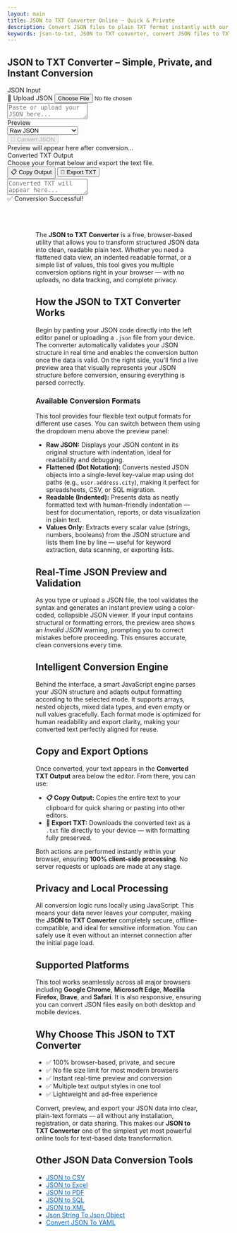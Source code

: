 ```yaml
---
layout: main
title: JSON to TXT Converter Online – Quick & Private
description: Convert JSON files to plain TXT format instantly with our free, browser-based tool. Extract readable text offline, safely, with no uploads.
keywords: json-to-txt, JSON to TXT converter, convert JSON files to TXT, online JSON to TXT tool, free JSON to TXT
---
```


<script src="https://code.jquery.com/jquery-3.6.0.min.js"></script>
<script src="https://cdn.jsdelivr.net/npm/jsonview@1.2.0/dist/jquery.jsonview.min.js"></script>
<link href="https://cdn.jsdelivr.net/npm/jsonview@1.2.0/dist/jquery.jsonview.min.css" rel="stylesheet">
<section> <h1>JSON to TXT Converter – Simple, Private, and Instant Conversion</h1> </section>
<div class="jsonx-container">
  <div class="jsonx-panel">
    <div class="jsonx-pane-container">
      <!-- Left JSON Editor -->
      <div class="jsonx-pane">
        <div class="jsonx-header" style="justify-content: space-between;">
          <div class="jsonx-title">JSON Input</div>
          <label class="jsonx-btn jsonx-upload-label" id="uploadBtnJson">
            📂 Upload JSON
            <input id="fileInputJson" type="file" accept=".json,application/json">
          </label>
        </div>
        <textarea id="jsonInputEditor" class="jsonx-editor" placeholder="Paste or upload your JSON here..."></textarea>
      </div>
      <!-- Right Preview -->
      <div class="jsonx-pane">
        <div class="jsonx-header" style="justify-content: space-between;">
         <div class="jsonx-title">Preview</div>
          <div class="jsonx-title">
            <select id="formatSelect" class="jsonx-btn">
              <option value="raw">Raw JSON</option>
              <option value="flattened">Flattened (dot notation)</option>
              <option value="readable">Readable (indented)</option>
              <option value="values">Values Only</option>
            </select>
          </div>
          <button class="jsonx-btn primary" id="convertBtnJson" disabled>🔄 Convert JSON</button>
        </div>
        <div id="jsonPreviewArea" class="jsonx-preview">
          <div class="jsonx-placeholder">Preview will appear here after conversion...</div>
        </div>
      </div>
    </div>
  </div>
</div>

<div id="convertedFile"></div>

<!-- Output Section -->
<div class="jsonx-container">
  <div class="jsonx-panel" id="outputPanel">
    <div class="jsonx-header" style="justify-content: space-between; align-items: center;">
      <div>
        <div class="jsonx-title">Converted TXT Output</div>
        <div class="jsonx-small">Choose your format below and export the text file.</div>
      </div>
      <div class="jsonx-controls">
        <button class="jsonx-btn" id="copyOutputBtn">📋 Copy Output</button>
        <button class="jsonx-btn" id="exportOutputBtn">💾 Export TXT</button>
      </div>
    </div>
    <textarea id="outputArea" class="jsonx-output" placeholder="Converted TXT will appear here..." readonly></textarea>
  </div>
</div>

<div id="toastJson" class="jsonx-toast">✅ Conversion Successful!</div>

<script src="/assets/js/json-to-txt.js"></script>

<div style="margin: 4rem;">



  <p>
    The <strong>JSON to TXT Converter</strong> is a free, browser-based utility that allows you to transform structured JSON data into clean, readable plain text. 
    Whether you need a flattened data view, an indented readable format, or a simple list of values, this tool gives you multiple conversion options right in your browser — 
    with no uploads, no data tracking, and complete privacy.
  </p>

  <h2>How the JSON to TXT Converter Works</h2>

  <p>
    Begin by pasting your JSON code directly into the left editor panel or uploading a <code>.json</code> file from your device. 
    The converter automatically validates your JSON structure in real time and enables the conversion button once the data is valid. 
    On the right side, you’ll find a live preview area that visually represents your JSON structure before conversion, ensuring everything is parsed correctly.
  </p>

  <h3>Available Conversion Formats</h3>

  <p>
    This tool provides four flexible text output formats for different use cases. You can switch between them using the dropdown menu above the preview panel:
  </p>

  <ul>
    <li>
      <strong>Raw JSON:</strong> Displays your JSON content in its original structure with indentation, ideal for readability and debugging.
    </li>
    <li>
      <strong>Flattened (Dot Notation):</strong> Converts nested JSON objects into a single-level key-value map using dot paths 
      (e.g., <code>user.address.city</code>), making it perfect for spreadsheets, CSV, or SQL migration.
    </li>
    <li>
      <strong>Readable (Indented):</strong> Presents data as neatly formatted text with human-friendly indentation — 
      best for documentation, reports, or data visualization in plain text.
    </li>
    <li>
      <strong>Values Only:</strong> Extracts every scalar value (strings, numbers, booleans) from the JSON structure and lists them line by line — 
      useful for keyword extraction, data scanning, or exporting lists.
    </li>
  </ul>

  <h2>Real-Time JSON Preview and Validation</h2>

  <p>
    As you type or upload a JSON file, the tool validates the syntax and generates an instant preview using a color-coded, collapsible JSON viewer. 
    If your input contains structural or formatting errors, the preview area shows an <em>Invalid JSON</em> warning, prompting you to correct mistakes before proceeding. 
    This ensures accurate, clean conversions every time.
  </p>

  <h2>Intelligent Conversion Engine</h2>

  <p>
    Behind the interface, a smart JavaScript engine parses your JSON structure and adapts output formatting according to the selected mode. 
    It supports arrays, nested objects, mixed data types, and even empty or null values gracefully. 
    Each format mode is optimized for human readability and export clarity, making your converted text perfectly aligned for reuse.
  </p>

  <h2>Copy and Export Options</h2>

  <p>
    Once converted, your text appears in the <strong>Converted TXT Output</strong> area below the editor. 
    From there, you can use:
  </p>

  <ul>
    <li><strong>📋 Copy Output:</strong> Copies the entire text to your clipboard for quick sharing or pasting into other editors.</li>
    <li><strong>💾 Export TXT:</strong> Downloads the converted text as a <code>.txt</code> file directly to your device — with formatting fully preserved.</li>
  </ul>

  <p>
    Both actions are performed instantly within your browser, ensuring <strong>100% client-side processing</strong>. 
    No server requests or uploads are made at any stage.
  </p>

  <h2>Privacy and Local Processing</h2>

  <p>
    All conversion logic runs locally using JavaScript. This means your data never leaves your computer, making the 
    <strong>JSON to TXT Converter</strong> completely secure, offline-compatible, and ideal for sensitive information. 
    You can safely use it even without an internet connection after the initial page load.
  </p>

  <h2>Supported Platforms</h2>

  <p>
    This tool works seamlessly across all major browsers including <strong>Google Chrome</strong>, <strong>Microsoft Edge</strong>, 
    <strong>Mozilla Firefox</strong>, <strong>Brave</strong>, and <strong>Safari</strong>. It is also responsive, 
    ensuring you can convert JSON files easily on both desktop and mobile devices.
  </p>

  <h2>Why Choose This JSON to TXT Converter</h2>

  <ul>
    <li>✅ 100% browser-based, private, and secure</li>
    <li>✅ No file size limit for most modern browsers</li>
    <li>✅ Instant real-time preview and conversion</li>
    <li>✅ Multiple text output styles in one tool</li>
    <li>✅ Lightweight and ad-free experience</li>
  </ul>

  <p>
    Convert, preview, and export your JSON data into clear, plain-text formats — all without any installation, registration, or data sharing. 
    This makes our <strong>JSON to TXT Converter</strong> one of the simplest yet most powerful online tools for text-based data transformation.
  </p>
  
<h2>Other JSON Data Conversion Tools</h2>
<ul>
  <li><a href="json-to-csv" style="color:#0066cc; text-decoration:underline;">JSON to CSV</a></li>
  <li><a href="json-to-excel" style="color:#0066cc; text-decoration:underline;">JSON to Excel</a></li>
  <li><a href="json-to-pdf" style="color:#0066cc; text-decoration:underline;">JSON to PDF</a></li>
  <li><a href="json-to-sql" style="color:#0066cc; text-decoration:underline;">JSON to SQL</a></li>
  <li><a href="json-to-xml" style="color:#0066cc; text-decoration:underline;">JSON to XML</a></li>
  <li><a href="json-string-to-json-object" style="color:#0066cc; text-decoration:underline;">Json String To Json Object</a></li>
  <li><a href="json-to-yaml" style="color:#0066cc; text-decoration:underline;">Convert JSON To YAML</a></li>
</ul>

</div>

<script type="application/ld+json">
{
  "@context": "https://schema.org",
  "@type": "WebApplication",
  "name": "JSON to TXT Converter",
  "alternateName": "Convert JSON to TXT Online",
  "operatingSystem": "Any",
  "applicationCategory": "UtilityApplication",
  "applicationSubCategory": "File Conversion",
  "description": "Convert JSON files to plain TXT instantly with this free, browser-based converter. Choose from multiple text formats like raw, flattened, readable, or values-only, and export directly — all offline and secure.",
  "url": "https://smallsuggestions.com/json-to-txt",
  "image": "https://smallsuggestions.com/assets/img/smallsuggestions.webp",
  "creator": {
    "@type": "Organization",
    "name": "Small Suggestions",
    "url": "https://smallsuggestions.com"
  },
  "featureList": [
    "Upload or paste JSON directly in browser",
    "Supports multiple TXT output styles",
    "Instant preview using JSONView",
    "Flatten nested JSON structures using dot notation",
    "Readable, indented format for human-friendly view",
    "Extract only values for simplified export",
    "Copy or export output instantly",
    "Works offline with zero data upload"
  ],
  "offers": {
    "@type": "Offer",
    "price": "0",
    "priceCurrency": "USD",
    "category": "Free"
  },
  "softwareVersion": "1.0.0",
  "browserRequirements": "Works on all JavaScript-enabled browsers",
  "permissions": "No external data transfer; runs locally in browser",
  "inLanguage": "en",
  "about": {
    "@type": "Thing",
    "name": "JSON to Text Conversion",
    "sameAs": [
      "https://en.wikipedia.org/wiki/JSON",
      "https://en.wikipedia.org/wiki/Text_file",
      "https://smallsuggestions.com/json-to-html",
      "https://smallsuggestions.com/json-to-xml",
    "https://smallsuggestions.com/json-to-csv",
    "https://smallsuggestions.com/json-to-xlsx",
    "https://smallsuggestions.com/json-to-sql"
    ]
  }
}
</script>

<script type="application/ld+json">
{
  "@context": "https://schema.org",
  "@type": "Action",
  "@id": "#convertJsonToTxt",
  "name": "Convert JSON to TXT",
  "description": "Free online JSON to TXT converter that transforms JSON into plain text with options for raw, flattened, readable, and values-only outputs. Works offline and allows instant export.",
  "actionStatus": "PotentialActionStatus",
  "object": {
    "@type": "Dataset",
    "name": "JSON Data",
    "description": "User-provided JSON input for conversion into text-based formats."
  },
  "result": {
    "@type": "Dataset",
    "name": "Converted TXT Output",
    "description": "Generated plain text output from JSON data in selected format.",
     "creator": {
      "@type": "Organization",
      "name": "Small Suggestions"
    }
  },
  "target": {
    "@type": "EntryPoint",
    "urlTemplate": "https://smallsuggestions.com/json-to-txt",
    "actionPlatform": [
      "https://schema.org/DesktopWebPlatform",
      "https://schema.org/MobileWebPlatform"
    ]
  }
}
</script>

<script type="application/ld+json">
{
  "@context": "https://schema.org",
  "@graph": [
    {
      "@type": "Dataset",
      "@id": "#inputJsonDataset",
      "name": "JSON Data Input",
      "description": "User-provided JSON structure uploaded or pasted for conversion into TXT.",
      "keywords": ["JSON", "Data Conversion", "Text Extraction", "File Converter"],
      "license": "https://creativecommons.org/licenses/by/4.0/",
      "creator": { "@type": "Organization", "name": "Small Suggestions" }
    },
    {
      "@type": "Dataset",
      "@id": "#outputTxtDataset",
      "name": "Converted TXT Output",
      "description": "Text output generated from JSON data in chosen mode (raw, flattened, readable, or values-only).",
      "keywords": ["TXT Output", "Plain Text", "Flattened JSON", "Readable Format"],
      "license": "https://creativecommons.org/licenses/by/4.0/",
      "creator": { "@type": "Organization", "name": "Small Suggestions" }
    }
  ]
}
</script>

<script type="application/ld+json">
{
  "@context": "https://schema.org",
  "@type": "HowTo",
  "name": "How to Convert JSON to TXT Online",
  "description": "Follow these simple steps to convert any JSON file to TXT using our free, browser-based tool.",
  "step": [
    {
      "@type": "HowToStep",
      "position": 1,
      "name": "Upload or Paste JSON",
      "text": "Upload a .json file or paste your JSON data directly into the input editor."
    },
    {
      "@type": "HowToStep",
      "position": 2,
      "name": "Select Output Format",
      "text": "Choose between Raw, Flattened, Readable, or Values-only text formats from the dropdown."
    },
    {
      "@type": "HowToStep",
      "position": 3,
      "name": "Preview the Output",
      "text": "Use the preview panel to visualize how the converted text will appear."
    },
    {
      "@type": "HowToStep",
      "position": 4,
      "name": "Convert and Export",
      "text": "Click ‘Convert JSON’ to generate your text. Copy it or export as a .txt file instantly."
    }
  ]
}
</script>

<script type="application/ld+json">
{
  "@context": "https://schema.org",
  "@type": "ItemList",
  "name": "Related JSON Conversion Tools",
  "itemListOrder": "Ascending",
  "itemListElement": [
    { "@type": "ListItem", "position": 1, "name": "Convert JSON to HTML", "url": "https://smallsuggestions.com/json-to-html" },
    { "@type": "ListItem", "position": 2, "name": "Convert JSON to XML", "url": "https://smallsuggestions.com/json-to-xml" },
    { "@type": "ListItem", "position": 3, "name": "Convert JSON to CSV", "url": "https://smallsuggestions.com/json-to-csv" },
    { "@type": "ListItem", "position": 4, "name": "Convert JSON to XLSX", "url": "https://smallsuggestions.com/json-to-xlsx" },
    { "@type": "ListItem", "position": 5, "name": "Convert JSON to SQL", "url": "https://smallsuggestions.com/json-to-sql" }
  ]
}
</script>

<script type="application/ld+json">
{
  "@context": "https://schema.org",
  "@type": "FAQPage",
  "mainEntity": [
    {
      "@type": "Question",
      "name": "Is this JSON to TXT converter free?",
      "acceptedAnswer": { "@type": "Answer", "text": "Yes, this JSON to TXT converter is completely free and works directly in your browser." }
    },
    {
      "@type": "Question",
      "name": "Does my JSON data get uploaded online?",
      "acceptedAnswer": { "@type": "Answer", "text": "No, all conversions are done locally in your browser — your data never leaves your device." }
    },
    {
      "@type": "Question",
      "name": "What output formats are available?",
      "acceptedAnswer": { "@type": "Answer", "text": "You can choose from Raw JSON, Flattened (dot notation), Readable (indented), or Values-only text formats." }
    },
    {
      "@type": "Question",
      "name": "Can I export the result?",
      "acceptedAnswer": { "@type": "Answer", "text": "Yes, you can instantly export the result as a .txt file or copy it to the clipboard." }
    },
    {
      "@type": "Question",
      "name": "Is internet required to use this tool?",
      "acceptedAnswer": { "@type": "Answer", "text": "No, the converter runs entirely offline once loaded in your browser." }
    },
    {
      "@type": "Question",
      "name": "Does it support large JSON files?",
      "acceptedAnswer": { "@type": "Answer", "text": "Yes, it can handle reasonably large JSON files efficiently, depending on your browser’s memory limits." }
    },
    {
      "@type": "Question",
      "name": "Is my data safe?",
      "acceptedAnswer": { "@type": "Answer", "text": "Absolutely. Since no server-side processing occurs, your data remains fully private and secure on your device." }
    }
  ]
}
</script>
